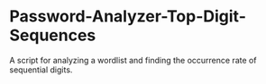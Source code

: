 # Password-Analyzer-Top-Digit-Sequences
A script for analyzing a wordlist and finding the occurrence rate of sequential digits.
